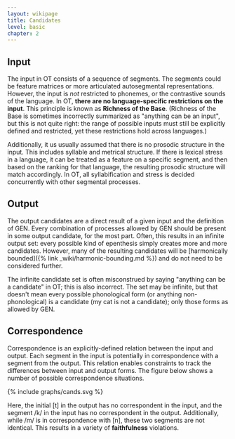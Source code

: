 ```yaml
---
layout: wikipage
title: Candidates
level: basic
chapter: 2
---
```


## Input

The input in OT consists of a sequence of segments. The segments could be feature matrices or more articulated autosegmental representations. However, the input is *not* restricted to phonemes, or the contrastive sounds of the language. In OT, **there are no language-specific restrictions on the input**. This principle is known as **Richness of the Base**. (Richness of the Base is sometimes incorrectly summarized as "anything can be an input", but this is not quite right: the range of possible inputs must still be explicitly defined and restricted, yet these restrictions hold across languages.)

Additionally, it us usually assumed that there is no prosodic structure in the input. This includes syllable and metrical structure. If there is lexical stress in a language, it can be treated as a feature on a specific segment, and then based on the ranking for that language, the resulting prosodic structure will match accordingly. In OT, all syllabification and stress is decided concurrently with other segmental processes. 

## Output

The output candidates are a direct result of a given input and the definition of GEN. Every combination of processes allowed by GEN should be present in some output candidate, for the most part. Often, this results in an infinite output set: every possible kind of epenthesis simply creates more and more candidates. However, many of the resulting candidates will be [harmonically bounded]({% link _wiki/harmonic-bounding.md %}) and do not need to be considered further. 

The infinite candidate set is often misconstrued by saying "anything can be a candidate" in OT; this is also incorrect. The set may be infinite, but that doesn't mean every possible phonological form (or anything non-phonological) is a candidate (my cat is not a candidate); only those forms as allowed by GEN. 

## Correspondence

Correspondence is an explicitly-defined relation between the input and output. Each segment in the input is potentially in correspondence with a segment from the output. This relation enables constraints to track the differences between input and output forms. The figure below shows a number of possible correspondence situations.

{% include graphs/cands.svg %}

Here, the initial [t] in the output has no correspondent in the input, and the segment /k/ in the input has no correspondent in the output. Additionally, while /m/ is in correspondence with [n], these two segments are not identical. This results in a variety of **faithfulness** violations.
